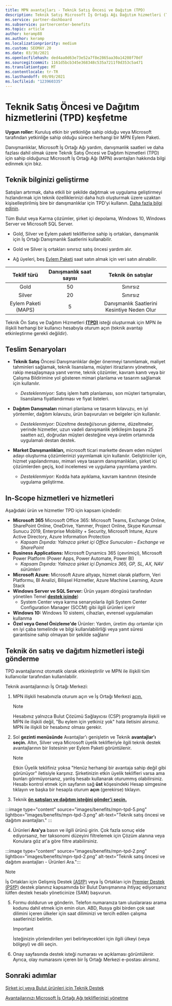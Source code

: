 ```yaml
---
title: MPN avantajları - Teknik Satış Öncesi ve Dağıtım (TPD)
description: Teknik Satış Microsoft İş Ortağı Ağı Dağıtım hizmetleri (TPD) için Microsoft İş Ortağı Ağı (MPN) avantajları hakkında bilgi
ms.service: partner-dashboard
ms.subservice: partnercenter-benefits
ms.topic: article
author: keramp88
ms.author: keramp
ms.localizationpriority: medium
ms.custom: SEOMAY.20
ms.date: 03/30/2021
ms.openlocfilehash: ded4aa0d63e73e52a7f8e2865aa30a14208f70df
ms.sourcegitcommit: 1161d5bcb345e368348c535a7211f0d353c5a471
ms.translationtype: MT
ms.contentlocale: tr-TR
ms.lasthandoff: 09/09/2021
ms.locfileid: "123960335"
---
```

# <a name="explore-technical-presales-and-deployment-services-tpd"></a>Teknik Satış Öncesi ve Dağıtım hizmetlerini (TPD) keşfetme 

**Uygun roller:** Kuruluş etkin bir yetkinliğe sahip olduğu veya Microsoft tarafından yetkinliğe sahip olduğu sürece herhangi bir MPN Eylem Paketi.

Danışmanlıklar, Microsoft İş Ortağı Ağı yardım, danışmanlık saatleri ve daha fazlası dahil olmak üzere Teknik Satış Öncesi ve Dağıtım hizmetleri (TPD) için sahip olduğunuz Microsoft İş Ortağı Ağı (MPN) avantajları hakkında bilgi edinmek için bkz.

## <a name="develop-your-technical-know-how"></a>Teknik bilginizi geliştirme

Satışları artırmak, daha etkili bir şekilde dağıtmak ve uygulama geliştirmeyi hızlandırmak için teknik özelliklerinizi daha hızlı oluşturmak üzere uzaktan kişiselleştirilmiş bire bir danışmanlıklar için TPD'yi kullanın. [Daha fazla bilgi edinin](https://aka.ms/TPD).

Tüm Bulut veya Karma çözümler, şirket içi depolama, Windows 10, Windows Server ve Microsoft SQL Server. 

- Gold, Silver ve Eylem paketi tekliflerine sahip iş ortakları, danışmanlık için İş Ortağı Danışmanlık Saatlerini kullanabilir. 

- Gold ve Silver iş ortakları sınırsız satış öncesi yardım alır. 

- Ağ üyeleri, beş [Eylem Paketi](https://partner.microsoft.com/membership/action-pack) saat satın almak için veri satın alınabilir.  

|     Teklif türü    | Danışmanlık saat sayısı |   Teknik ön satışlar   |
|:-----------------:|:------------------------:|:----------------------:|
|        Gold       |            50            |        Sınırsız       |
|       Silver      |            20            |        Sınırsız       |
| Eylem Paketi (MAPS) |             5            | Danışmanlık Saatlerini Kesintiye Neden Olur |

Teknik Ön Satış ve Dağıtım Hizmetleri **[(TPD)](https://partner.microsoft.com/dashboard/mpn/membership/benefits/technical/createadvisoryhours-servicerequest)** isteği oluşturmak için MPN ile ilişkili herhangi bir kullanıcı hesabıyla oturum açın (teknik avantajı etkinleştirme gerekli değildir).

## <a name="delivery-scenarios"></a>Teslim Senaryoları

- **Teknik Satış** Öncesi Danışmanlıklar değer önermeyi tanımlamak, maliyet tahminleri sağlamak, teknik lisanslama, müşteri itirazlarını yönetmek, rakip mesajlaşmaya yanıt verme, teknik çözümler, kavram kanıtı veya bir Çalışma Bildirimine yol gösteren mimari planlama ve tasarım sağlamak için kullanılır.

  - *Desteklenmiyor:* Satış işlem hattı planlaması, son müşteri tartışmaları, lisanslama fiyatlandırması ve fiyat listeleri.


- **Dağıtım Danışmaları** mimari planlama ve tasarım kılavuzu, en iyi yöntemler, dağıtım kılavuzu, ürün başvuruları ve belgeler için kullanılır.

  - *Desteklenmiyor:* Düzeltme desteği/sorun giderme, düzeltmeler, yerinde hizmetler, uzun vadeli danışmanlık (etkileşim başına 25 saatten az), doğrudan müşteri desteğine veya üretim ortamında uygulamalı destan destek. 


- **Market Danışmanlıkları,** microsoft ticari markette devam eden müşteri adayı oluşturma çözümlerinizi yayımlamak için kullanılır. Geliştiriciler için, hizmet yapılandırması, mimari veya tasarım danışmanlıkları, şirket içi çözümlerden geçiş, kod incelemesi ve uygulama yayımlama yardımı.

  - *Desteklenmiyor:* Kodda hata ayıklama, kavram kanıtının ötesinde uygulama geliştirme.

## <a name="in-scope-products-and-services"></a>In-Scope hizmetleri ve hizmetleri

Aşağıdaki ürün ve hizmetler TPD için kapsam içindedir:
- **Microsoft 365** Microsoft Office 365: Microsoft Teams, Exchange Online, SharePoint Online, OneDrive, Yammer, Project Online, Skype Kurumsal Sunucu 2019, Enterprise Mobility + Security, Microsoft Intune, Azure Active Directory, Azure Information Protection
  - *Kapsam Dışında: Yalnızca şirket içi Office Sunucuları – Exchange ve SharePoint*
- **Business Applications:** Microsoft Dynamics 365 (çevrimiçi), Microsoft Power Platform (Power Apps, Power Automate, Power BI)
  - *Kapsam Dışında: Yalnızca şirket içi Dynamics 365, GP, SL, AX, NAV sürümleri*
- **Microsoft Azure:** Microsoft Azure altyapı, hizmet olarak platform, Veri Platformu, BI Analizi, Bilişsel Hizmetler, Azure Machine Learning, Azure Stack
- **Windows Server ve SQL Server:** Ürün yaşam döngüsü tarafından yönetilen Temel **[destek içinde](/lifecycle/policies/fixed)**)
  - System Center veya karma senaryolarla ilgili System Center Configuration Manager (SCCM) gibi ilgili ürünleri içerir
- **Windows 10:** Windows 10 sistemi, cihazları, evrensel uygulamaları kullanma
- **Özel veya Genel Önizleme'de** Ürünler: Yardım, üretim dışı ortamlar için en iyi çaba temelinde ve bilgi kullanılabilirliği veya yanıt süresi garantisine sahip olmayan bir şekilde sağlanır

## <a name="submit-a-technical-presales-and-deployment-services-request"></a>Teknik ön satış ve dağıtım hizmetleri isteği gönderme 

TPD avantajlarınız otomatik olarak etkinleştirilir ve MPN ile ilişkili tüm kullanıcılar tarafından kullanılabilir. 

Teknik avantajlarınızı İş Ortağı Merkezi:

1. MPN ilişkili hesabınızla oturum açın ve İş Ortağı Merkezi [açın.](https://partner.microsoft.com/dashboard) 

   > [!NOTE]
   > Hesabınız yalnızca Bulut Çözümü Sağlayıcısı (CSP) programıyla ilişkili ve MPN ile ilişkili değil, "Bu eylem için yetkiniz yok" hata iletisini alırsınız. MPN ile ilişkili bir hesabınız olması gerekir.

2. Sol **gezinti menüsünde** Avantajlar'ı genişletin ve Teknik **avantajlar'ı seçin.** Altın, Silver veya Microsoft üyelik teklifleriyle ilgili teknik destek avantajlarının bir listesinin yer Eylem Paketi görüntülenir. 

   > [!NOTE]
   > Etkin Üyelik teklifiniz yoksa "Henüz herhangi bir avantaja sahip değil gibi görünüyor" iletisiyle karşınız. Şirketinizin etkin üyelik teklifleri varsa ama bunları görmüyorsanız, yanlış hesabı kullanarak oturummış olabilirsiniz. Hesabı kontrol etmek için sayfanın sağ **üst** köşesindeki Hesap simgesine tıklayın ve başka bir hesapla oturum **açın** (gerekirse) tıklayın.

3. Teknik **[ön satışları ve dağıtım isteğini gönder'i seçin.](https://partner.microsoft.com/dashboard/mpn/membership/benefits/technical/createadvisoryhours-servicerequest)**

:::image type="content" source="images/benefits/mpn-tpd-5.png" lightbox="images/benefits/mpn-tpd-3.png" alt-text="Teknik satış öncesi ve dağıtım avantajları." :::

4. Ürünleri **Ara'ya** basın ve ilgili ürünü girin. Çok fazla sonuç elde ediyorsanız, her taksonomi düzeyini filtrelemek için Çözüm alanına veya Konulara göz at'a göre filtre atabilirsiniz.

:::image type="content" source="images/benefits/mpn-tpd-2.png" lightbox="images/benefits/mpn-tpd-2.png" alt-text="Teknik satış öncesi ve dağıtım avantajları - Ürünleri Ara.":::

   > [!NOTE]
   > İş Ortakları için Gelişmiş Destek [(ASfP)](https://partner.microsoft.com/support/advanced-cloud-support) veya İş Ortakları için [Premier Destek (PSfP)](https://partner.microsoft.com/support/microsoft-services-premier-support) destek planınız kapsamında bir Bulut Danışmanına ihtiyaç ediyorsanız lütfen destek hesabı yöneticinize (SAM) başvurun.

5. Formu doldurun ve gönderin. Telefon numaranıza tam uluslararası arama kodunu dahil etmek için emin olun. ABD, Rusya gibi birden çok saat dilimini içeren ülkeler için saat diliminizi ve tercih edilen çalışma saatlerinizi belirtin.

   > [!IMPORTANT]
   > İsteğinizin yönlendirilen yeri belirleyecekleri için ilgili ülkeyi (veya bölgeyi) ve dili seçin.

6. Onay sayfasında destek isteği numarası ve açıklaması görüntülenir. Ayrıca, olay numarasını içeren bir İş Ortağı Merkezi e-postası alırsınız.

## <a name="next-steps"></a>Sonraki adımlar
[Şirket içi veya Bulut ürünleri için Teknik Destek](mpn-benefits-technical-support.md)

[Avantajlarınızı Microsoft İş Ortağı Ağı tekliflerinizi yönetme](manage-your-partner-network-benefits.md)

